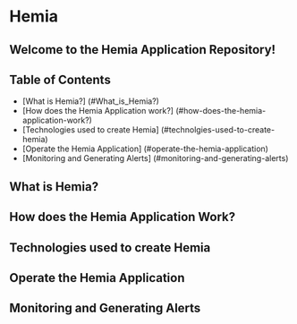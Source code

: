 # Hemia

## Welcome to the Hemia Application Repository!

## Table of Contents
* [What is Hemia?] (#What_is_Hemia?)
* [How does the Hemia Application work?] (#how-does-the-hemia-application-work?) 
* [Technologies used to create Hemia] (#technolgies-used-to-create-hemia)
* [Operate the Hemia Application] (#operate-the-hemia-application)
* [Monitoring and Generating Alerts] (#monitoring-and-generating-alerts)

## What is Hemia?


## How does the Hemia Application Work?


## Technologies used to create Hemia


## Operate the Hemia Application


## Monitoring and Generating Alerts

